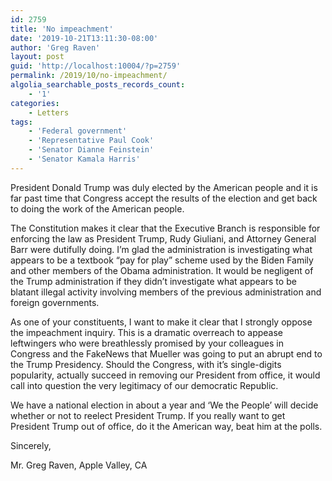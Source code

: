 ```yaml
---
id: 2759
title: 'No impeachment'
date: '2019-10-21T13:11:30-08:00'
author: 'Greg Raven'
layout: post
guid: 'http://localhost:10004/?p=2759'
permalink: /2019/10/no-impeachment/
algolia_searchable_posts_records_count:
    - '1'
categories:
    - Letters
tags:
    - 'Federal government'
    - 'Representative Paul Cook'
    - 'Senator Dianne Feinstein'
    - 'Senator Kamala Harris'
---
```


President Donald Trump was duly elected by the American people and it is far past time that Congress accept the results of the election and get back to doing the work of the American people.

The Constitution makes it clear that the Executive Branch is responsible for enforcing the law as President Trump, Rudy Giuliani, and Attorney General Barr were dutifully doing. I’m glad the administration is investigating what appears to be a textbook “pay for play” scheme used by the Biden Family and other members of the Obama administration. It would be negligent of the Trump administration if they didn’t investigate what appears to be blatant illegal activity involving members of the previous administration and foreign governments.

As one of your constituents, I want to make it clear that I strongly oppose the impeachment inquiry. This is a dramatic overreach to appease leftwingers who were breathlessly promised by your colleagues in Congress and the FakeNews that Mueller was going to put an abrupt end to the Trump Presidency. Should the Congress, with it’s single-digits popularity, actually succeed in removing our President from office, it would call into question the very legitimacy of our democratic Republic.

We have a national election in about a year and ‘We the People’ will decide whether or not to reelect President Trump. If you really want to get President Trump out of office, do it the American way, beat him at the polls.

Sincerely,

Mr. Greg Raven, Apple Valley, CA
